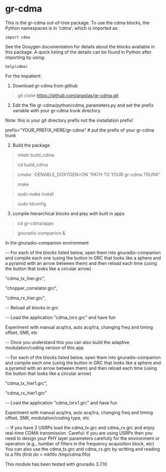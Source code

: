 gr-cdma
=======

This is the gr-cdma out-of-tree package.
To use the cdma blocks, the Python namespaces
is in 'cdma', which is imported as:

    import cdma

See the Doxygen documentation for details about the blocks available
in this package. A quick listing of the details can be found in Python
after importing by using:

    help(cdma)

For the impatient:

1) Download gr-cdma from github
> git clone https://github.com/anastas/gr-cdma.git

2) Edit the file gr-cdma/python/cdma_parameters.py
and set the prefix variable with your gr-cdma trunk directory.

Note: this is your git directory prefix not the installation prefix!

prefix="YOUR_PREFIX_HERE/gr-cdma"  # put the prefix of your gr-cdma trunk

2) Build the package
> mkdir build_cdma

> cd build_cdma

> cmake -DENABLE_DOXYGEN=ON "PATH TO YOUR gr-cdma TRUNK" 

> make

> sudo make install

> sudo ldconfig


3) compile hierarchical blocks and play with built in apps
> cd gr-cdma/apps

> gnuradio-companion &

In the gnuradio-companion environment

-- For each of the blocks listed below, open them into gnuradio-companion and compile each one (using the button in GRC that looks like a sphere and a pyramid with an arrow between them) and then reload each time (using the button that looks like a circular arrow)

"cdma_tx_hier.grc", 

"chopper_correlator.grc", 

"cdma_rx_hier.grc", 

-- Reload all blocks in grc

-- Load the application "cdma_txrx.grc" and have fun

Experiment with manual acq/tra, auto acq/tra, changing freq and timing offset, SNR, etc

-- Once you understand this you can also build the adaptive modulation/coding version of this app

-- For each of the blocks listed below, open them into gnuradio-companion and compile each one (using the button in GRC that looks like a sphere and a pyramid with an arrow between them) and then reload each time (using the button that looks like a circular arrow)

"cdma_tx_hier1.grc", 

"cdma_rx_hier1.grc" 

-- Load the application "cdma_txrx1.grc" and have fun

Experiment with manual acq/tra, auto acq/tra, changing freq and timing offset, SNR, modulation/coding type, etc

-- If you have 2 USRPs load the cdma_tx.grc and cdma_rx.grc and enjoy real-time CDMA transmission. Careful: if you are using USRPs then you need to design your PHY layer parameters carefully for the environment or operation (e.g., number of filters in the frequency acquisition block, etc)
You can also use the cdma_tx.grc and cdma_rx.grc by writting
and reading to a fifo (first do > mkfifo /tmp/cdma.fifo)

This module has been tested with gnuradio 3.7.10
